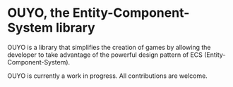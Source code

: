 # OUYO, the Entity-Component-System library

OUYO is a library that simplifies the creation of games by allowing the developer to take advantage of the powerful design pattern of ECS (Entity-Component-System).

OUYO is currently a work in progress. All contributions are welcome.
